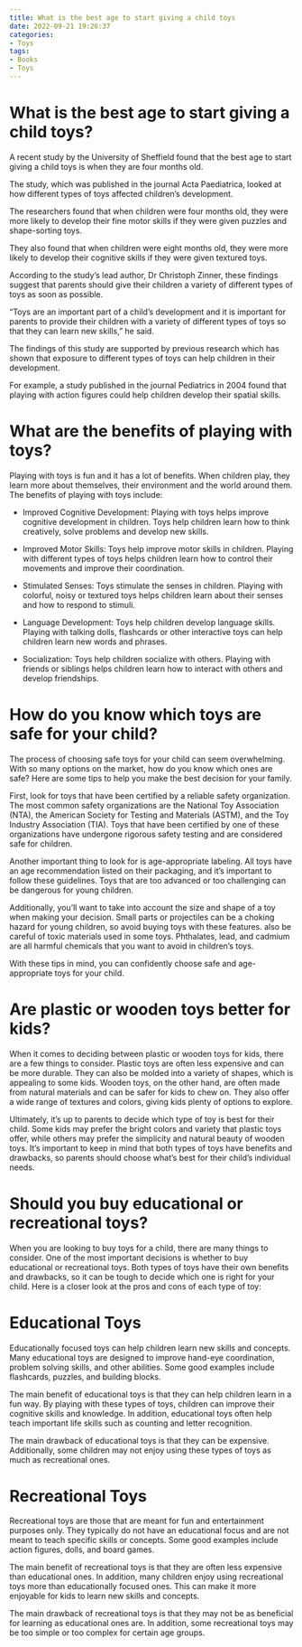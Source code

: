 ```yaml
---
title: What is the best age to start giving a child toys
date: 2022-09-21 19:26:37
categories:
- Toys
tags:
- Books
- Toys
---
```



#  What is the best age to start giving a child toys?

A recent study by the University of Sheffield found that the best age to start giving a child toys is when they are four months old.

The study, which was published in the journal Acta Paediatrica, looked at how different types of toys affected children’s development.

The researchers found that when children were four months old, they were more likely to develop their fine motor skills if they were given puzzles and shape-sorting toys.

They also found that when children were eight months old, they were more likely to develop their cognitive skills if they were given textured toys.

According to the study’s lead author, Dr Christoph Zinner, these findings suggest that parents should give their children a variety of different types of toys as soon as possible.

“Toys are an important part of a child’s development and it is important for parents to provide their children with a variety of different types of toys so that they can learn new skills,” he said.

The findings of this study are supported by previous research which has shown that exposure to different types of toys can help children in their development.

For example, a study published in the journal Pediatrics in 2004 found that playing with action figures could help children develop their spatial skills.

#  What are the benefits of playing with toys?

Playing with toys is fun and it has a lot of benefits. When children play, they learn more about themselves, their environment and the world around them. The benefits of playing with toys include:

* Improved Cognitive Development: Playing with toys helps improve cognitive development in children. Toys help children learn how to think creatively, solve problems and develop new skills.

* Improved Motor Skills: Toys help improve motor skills in children. Playing with different types of toys helps children learn how to control their movements and improve their coordination.

* Stimulated Senses: Toys stimulate the senses in children. Playing with colorful, noisy or textured toys helps children learn about their senses and how to respond to stimuli.

* Language Development: Toys help children develop language skills. Playing with talking dolls, flashcards or other interactive toys can help children learn new words and phrases.

* Socialization: Toys help children socialize with others. Playing with friends or siblings helps children learn how to interact with others and develop friendships.

#  How do you know which toys are safe for your child?

The process of choosing safe toys for your child can seem overwhelming. With so many options on the market, how do you know which ones are safe? Here are some tips to help you make the best decision for your family.

First, look for toys that have been certified by a reliable safety organization. The most common safety organizations are the National Toy Association (NTA), the American Society for Testing and Materials (ASTM), and the Toy Industry Association (TIA). Toys that have been certified by one of these organizations have undergone rigorous safety testing and are considered safe for children.

Another important thing to look for is age-appropriate labeling. All toys have an age recommendation listed on their packaging, and it’s important to follow these guidelines. Toys that are too advanced or too challenging can be dangerous for young children.

Additionally, you’ll want to take into account the size and shape of a toy when making your decision. Small parts or projectiles can be a choking hazard for young children, so avoid buying toys with these features. also be careful of toxic materials used in some toys. Phthalates, lead, and cadmium are all harmful chemicals that you want to avoid in children’s toys.

With these tips in mind, you can confidently choose safe and age-appropriate toys for your child.

#  Are plastic or wooden toys better for kids?

When it comes to deciding between plastic or wooden toys for kids, there are a few things to consider. Plastic toys are often less expensive and can be more durable. They can also be molded into a variety of shapes, which is appealing to some kids. Wooden toys, on the other hand, are often made from natural materials and can be safer for kids to chew on. They also offer a wide range of textures and colors, giving kids plenty of options to explore.

Ultimately, it’s up to parents to decide which type of toy is best for their child. Some kids may prefer the bright colors and variety that plastic toys offer, while others may prefer the simplicity and natural beauty of wooden toys. It’s important to keep in mind that both types of toys have benefits and drawbacks, so parents should choose what’s best for their child’s individual needs.

#  Should you buy educational or recreational toys?

When you are looking to buy toys for a child, there are many things to consider. One of the most important decisions is whether to buy educational or recreational toys. Both types of toys have their own benefits and drawbacks, so it can be tough to decide which one is right for your child. Here is a closer look at the pros and cons of each type of toy:

# Educational Toys

Educationally focused toys can help children learn new skills and concepts. Many educational toys are designed to improve hand-eye coordination, problem solving skills, and other abilities. Some good examples include flashcards, puzzles, and building blocks.

The main benefit of educational toys is that they can help children learn in a fun way. By playing with these types of toys, children can improve their cognitive skills and knowledge. In addition, educational toys often help teach important life skills such as counting and letter recognition.

The main drawback of educational toys is that they can be expensive. Additionally, some children may not enjoy using these types of toys as much as recreational ones.

# Recreational Toys

Recreational toys are those that are meant for fun and entertainment purposes only. They typically do not have an educational focus and are not meant to teach specific skills or concepts. Some good examples include action figures, dolls, and board games.

The main benefit of recreational toys is that they are often less expensive than educational ones. In addition, many children enjoy using recreational toys more than educationally focused ones. This can make it more enjoyable for kids to learn new skills and concepts.

The main drawback of recreational toys is that they may not be as beneficial for learning as educational ones are. In addition, some recreational toys may be too simple or too complex for certain age groups.